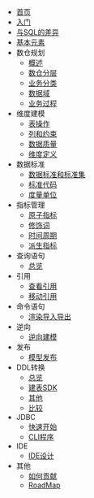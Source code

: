 <!-- docs/_sidebar.md -->

* [首页](zh-cn/README.md)
* [入门](zh-cn/guide.md)
* [与SQL的差异](zh-cn/difference.md)
* [基本元素](zh-cn/basic.md)
* 数仓规划
    * [概述](zh-cn/layer/guide.md)
    * [数仓分层](zh-cn/layer/data_layer.md)
    * [业务分类](zh-cn/layer/business_category.md)
    * [数据域](zh-cn/layer/data_domain.md)
    * [业务过程](zh-cn/layer/business_process.md)
* 维度建模
    * [表操作](zh-cn/model/table.md)
    * [列和约束](zh-cn/model/column.md)
    * [数据质量](zh-cn/model/quality.md)
    * [维度定义](zh-cn/model/dimension.md)
* 数据标准
    * [数据标准和标准集](zh-cn/standard/standard_dict.md)
    * [标准代码](zh-cn/standard/code_table.md)
    * [度量单位](zh-cn/standard/measure_unit.md)
* 指标管理
    * [原子指标](zh-cn/indicator/atomic.md)
    * [修饰词](zh-cn/indicator/adjunct.md)
    * [时间周期](zh-cn/indicator/time_period.md)
    * [派生指标](zh-cn/indicator/derivative.md)
* 查询语句
    * [总览](zh-cn/query/guide.md)
* 引用
    * [查看引用](zh-cn/references/show_references.md)
    * [移动引用](zh-cn/references/move_references.md)
* 命令语句
    * [渲染导入导出](zh-cn/command/impexp.md)
* 逆向
    * [逆向建模](zh-cn/reverse/model.md)
* 发布
    * [模型发布](zh-cn/publish/model.md)
* DDL转换
    * [总览](zh-cn/transformer/guide.md)
    * [建表SDK](zh-cn/transformer/table.md)
    * [其他](zh-cn/transformer/other.md)
    * [比较](zh-cn/transformer/compare.md)
* JDBC
    * [快速开始](zh-cn/jdbc/guide.md)
    * [CLI程序](zh-cn/jdbc/cli.md)
* IDE
    * [IDE设计](zh-cn/ide/design.md)
* 其他
    * [如何贡献](zh-cn/how-to-contribute.md)
    * [RoadMap](zh-cn/roadmap.md)
